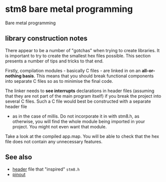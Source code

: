 # stm8 bare metal programming

Bare metal programming

## library construction notes

There appear to be a number of "gotchas" when trying to create libraries. It is important to try to create the smallest hex files possible. This section presents a number of tips and tricks to that end.

Firstly, compilation modules - basically C files -  are linked in 
on an **all-or-nothing basis**. This means that you should break functional components into separate C files so as to minimise the final code.

The linker needs to **see interrupts** declarations in header files 
(assuming that they are not part of the main program itself) if you break 
the project into several C files. 
Such a C file would best be constructed with a separate header file 
- as in the case of millis. 
Do not incorporate it in with stm8.h, as otherwise, you will find the 
whole module being imported in your project. You might not even want that module.

Take a look at the compiled app.map. You will be able to check that the hex file does not contain any unnecessary features.



## See also

* [header](https://github.com/junaidpv/stm8/blob/master/inc/stm8s.h) file that "inspired" `stm8.h`
* [pinout](http://www.count-zero.ru/img/stm8/stm8s103f3_pinout.png)
